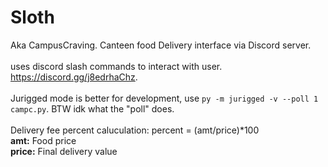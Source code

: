 # Sloth
Aka CampusCraving. Canteen food Delivery interface via Discord server.
</br></br>
uses discord slash commands to interact with user.
https://discord.gg/j8edrhaChz.
</br></br>
Jurigged mode is better for development, use `py -m jurigged -v --poll 1 campc.py`. BTW idk what the "poll" does.
</br></br>
Delivery fee percent caluculation: percent = (amt/price)*100 </br>
**amt:** Food price</br>
**price:** Final delivery value
